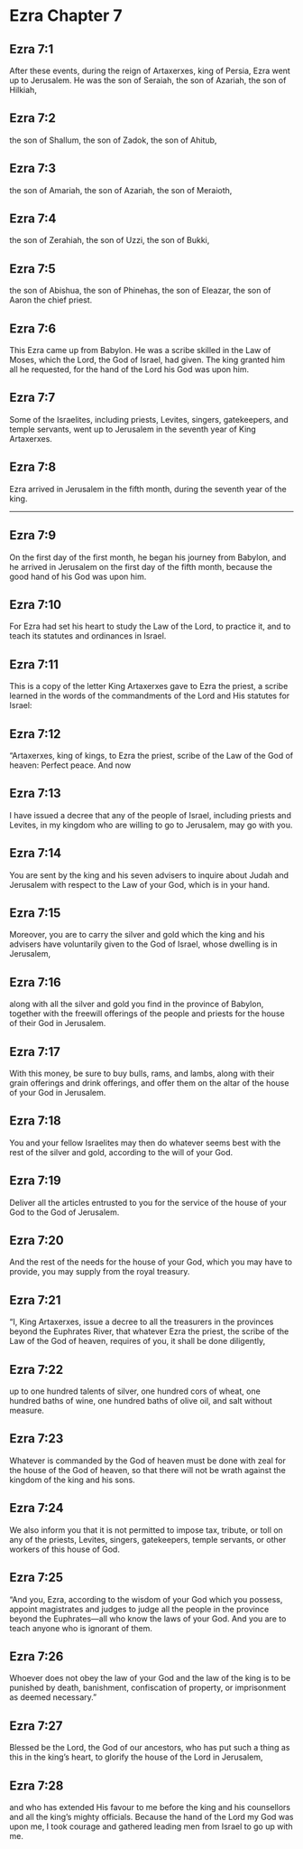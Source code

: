 # Ezra Chapter 7

## Ezra 7:1

After these events, during the reign of Artaxerxes, king of Persia, Ezra went up to Jerusalem. He was the son of Seraiah, the son of Azariah, the son of Hilkiah,

## Ezra 7:2

the son of Shallum, the son of Zadok, the son of Ahitub,

## Ezra 7:3

the son of Amariah, the son of Azariah, the son of Meraioth,

## Ezra 7:4

the son of Zerahiah, the son of Uzzi, the son of Bukki,

## Ezra 7:5

the son of Abishua, the son of Phinehas, the son of Eleazar, the son of Aaron the chief priest.

## Ezra 7:6

This Ezra came up from Babylon. He was a scribe skilled in the Law of Moses, which the Lord, the God of Israel, had given. The king granted him all he requested, for the hand of the Lord his God was upon him.

## Ezra 7:7

Some of the Israelites, including priests, Levites, singers, gatekeepers, and temple servants, went up to Jerusalem in the seventh year of King Artaxerxes.

## Ezra 7:8

Ezra arrived in Jerusalem in the fifth month, during the seventh year of the king.

---

## Ezra 7:9

On the first day of the first month, he began his journey from Babylon, and he arrived in Jerusalem on the first day of the fifth month, because the good hand of his God was upon him.

## Ezra 7:10

For Ezra had set his heart to study the Law of the Lord, to practice it, and to teach its statutes and ordinances in Israel.

## Ezra 7:11

This is a copy of the letter King Artaxerxes gave to Ezra the priest, a scribe learned in the words of the commandments of the Lord and His statutes for Israel:

## Ezra 7:12

“Artaxerxes, king of kings, to Ezra the priest, scribe of the Law of the God of heaven: Perfect peace. And now

## Ezra 7:13

I have issued a decree that any of the people of Israel, including priests and Levites, in my kingdom who are willing to go to Jerusalem, may go with you.

## Ezra 7:14

You are sent by the king and his seven advisers to inquire about Judah and Jerusalem with respect to the Law of your God, which is in your hand.

## Ezra 7:15

Moreover, you are to carry the silver and gold which the king and his advisers have voluntarily given to the God of Israel, whose dwelling is in Jerusalem,

## Ezra 7:16

along with all the silver and gold you find in the province of Babylon, together with the freewill offerings of the people and priests for the house of their God in Jerusalem.

## Ezra 7:17

With this money, be sure to buy bulls, rams, and lambs, along with their grain offerings and drink offerings, and offer them on the altar of the house of your God in Jerusalem.

## Ezra 7:18

You and your fellow Israelites may then do whatever seems best with the rest of the silver and gold, according to the will of your God.

## Ezra 7:19

Deliver all the articles entrusted to you for the service of the house of your God to the God of Jerusalem.

## Ezra 7:20

And the rest of the needs for the house of your God, which you may have to provide, you may supply from the royal treasury.

## Ezra 7:21

“I, King Artaxerxes, issue a decree to all the treasurers in the provinces beyond the Euphrates River, that whatever Ezra the priest, the scribe of the Law of the God of heaven, requires of you, it shall be done diligently,

## Ezra 7:22

up to one hundred talents of silver, one hundred cors of wheat, one hundred baths of wine, one hundred baths of olive oil, and salt without measure.

## Ezra 7:23

Whatever is commanded by the God of heaven must be done with zeal for the house of the God of heaven, so that there will not be wrath against the kingdom of the king and his sons.

## Ezra 7:24

We also inform you that it is not permitted to impose tax, tribute, or toll on any of the priests, Levites, singers, gatekeepers, temple servants, or other workers of this house of God.

## Ezra 7:25

“And you, Ezra, according to the wisdom of your God which you possess, appoint magistrates and judges to judge all the people in the province beyond the Euphrates—all who know the laws of your God. And you are to teach anyone who is ignorant of them.

## Ezra 7:26

Whoever does not obey the law of your God and the law of the king is to be punished by death, banishment, confiscation of property, or imprisonment as deemed necessary.”

## Ezra 7:27

Blessed be the Lord, the God of our ancestors, who has put such a thing as this in the king’s heart, to glorify the house of the Lord in Jerusalem,

## Ezra 7:28

and who has extended His favour to me before the king and his counsellors and all the king’s mighty officials. Because the hand of the Lord my God was upon me, I took courage and gathered leading men from Israel to go up with me.
